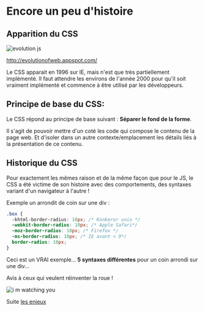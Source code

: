 # Encore un peu d'histoire
## Apparition du CSS
![evolution js](https://www.visualnews.com/wp-content/uploads/2011/09/Interactive-Web-Browser-History-1.png)

http://evolutionofweb.appspot.com/

Le CSS apparait en 1996 sur IE, mais n'est que très partiellement implémenté.
Il faut attendre les environs de l'année 2000 pour qu'il soit vraiment implémenté
et commence à être utilisé par les développeurs.

## Principe de base du CSS:

Le CSS répond au principe de  base suivant : **Séparer le fond de la forme**.

Il s'agit de pouvoir mettre d'un coté les code qui compose le contenu de la page web.
Et d'isoler dans un autre contexte/emplacement les détails liés à la présentation de ce contenu.

## Historique du CSS

Pour exactement les mêmes raison et de la même façon que pour le JS,
le CSS a été victime de son histoire avec des comportements, des syntaxes variant d'un navigateur à l'autre !

Exemple un arrondit de coin sur une div :

```css
.box {
  -khtml-border-radius: 10px; /* Konkeror unix */
  -webkit-border-radius: 10px; /* Apple Safari*/
  -moz-border-radius: 10px; /* Firefox */
  -ms-border-radius: 10px; /* IE avant < 9*/
  border-radius: 10px;
}
```

Ceci est un VRAI exemple... **5 syntaxes différentes** pour un coin arrondi sur une div...

Avis à ceux qui veulent réinventer la roue !

![i m watching you](http://1.bp.blogspot.com/-eZbb42e4T-U/U5f5Fey3akI/AAAAAAAAItc/XtVplSNFbwQ/s1600/watching-you.png)


Suite [les enjeux](02-les-enjeux-du-CSS.md)
